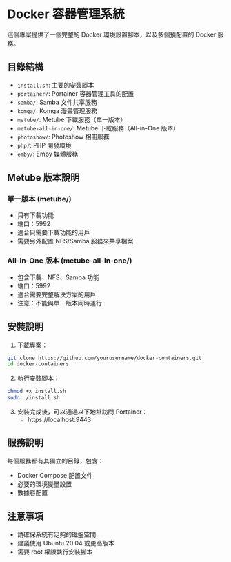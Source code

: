 # Docker 容器管理系統

這個專案提供了一個完整的 Docker 環境設置腳本，以及多個預配置的 Docker 服務。

## 目錄結構

- `install.sh`: 主要的安裝腳本
- `portainer/`: Portainer 容器管理工具的配置
- `samba/`: Samba 文件共享服務
- `komga/`: Komga 漫畫管理服務
- `metube/`: Metube 下載服務（單一版本）
- `metube-all-in-one/`: Metube 下載服務（All-in-One 版本）
- `photoshow/`: Photoshow 相冊服務
- `php/`: PHP 開發環境
- `emby/`: Emby 媒體服務

## Metube 版本說明

### 單一版本 (metube/)
- 只有下載功能
- 端口：5992
- 適合只需要下載功能的用戶
- 需要另外配置 NFS/Samba 服務來共享檔案

### All-in-One 版本 (metube-all-in-one/)
- 包含下載、NFS、Samba 功能
- 端口：5992
- 適合需要完整解決方案的用戶
- 注意：不能與單一版本同時運行

## 安裝說明

1. 下載專案：
```bash
git clone https://github.com/yourusername/docker-containers.git
cd docker-containers
```

2. 執行安裝腳本：
```bash
chmod +x install.sh
sudo ./install.sh
```

3. 安裝完成後，可以通過以下地址訪問 Portainer：
   - https://localhost:9443

## 服務說明

每個服務都有其獨立的目錄，包含：
- Docker Compose 配置文件
- 必要的環境變量設置
- 數據卷配置

## 注意事項

- 請確保系統有足夠的磁盤空間
- 建議使用 Ubuntu 20.04 或更高版本
- 需要 root 權限執行安裝腳本
